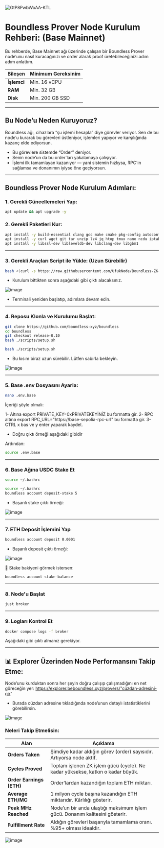 ![GtP8PwbWoAA-KTL](https://github.com/user-attachments/assets/89f63f2d-b776-4e8d-a1f5-c53a2ebe25de)

#  Boundless Prover Node Kurulum Rehberi: (Base Mainnet)

Bu rehberde, Base Mainnet ağı üzerinde çalışan bir Boundless Prover node’unu nasıl kuracağınızı ve order alarak proof üretebileceğinizi adım adım anlattım.

|  Bileşen         | Minimum Gereksinim            |
| ------------------- | ----------------------------- |
| **İşlemci**         | Min. 16 vCPU                      |
| **RAM**             | Min. 32 GB                        |
| **Disk**      | Min. 200 GB SSD             |

---

## Bu Node’u Neden Kuruyoruz?
Boundless ağı, cihazlara “şu işlemi hesapla” diye görevler veriyor.
Sen de bu node’u kurarak bu görevleri üstleniyor, işlemleri yapıyor ve karşılığında kazanç elde ediyorsun.

- Bu görevlere sistemde “Order” deniyor.
- Senin node’un da bu order’ları yakalamaya çalışıyor.
- İşlemi ilk tamamlayan kazanıyor — yani sistemin hızlıysa, RPC'in sağlamsa ve donanımın iyiyse öne geçiyorsun.

---

## Boundless Prover Node Kurulum Adımları:

### 1. Gerekli Güncellemeleri Yap:

```bash
apt update && apt upgrade -y
```

### 2. Gerekli Paketleri Kur:

```bash
apt install -y build-essential clang gcc make cmake pkg-config autoconf automake ninja-build
apt install -y curl wget git tar unzip lz4 jq htop tmux nano ncdu iptables nvme-cli bsdmainutils
apt install -y libssl-dev libleveldb-dev libclang-dev libgbm1
```

---

### 3. Gerekli Araçları Script ile Yükle: (Uzun Sürebilir)

```bash
bash <(curl -s https://raw.githubusercontent.com/UfukNode/Boundless-ZK-Mining/refs/heads/main/gerekli_bagimliliklar.sh)
```
- Kurulum bittikten sonra aşağıdaki gibi çıktı alacaksınız.

![image](https://github.com/user-attachments/assets/688d06e5-4a8b-4a01-87f5-08a3949ef098)

- Terminali yeniden başlatıp, adımlara devam edin.

---

### 4. Reposu Klonla ve Kurulumu Başlat:

```bash
git clone https://github.com/boundless-xyz/boundless
cd boundless
git checkout release-0.10
bash ./scripts/setup.sh
```
```bash
bash ./scripts/setup.sh
```
- Bu kısım biraz uzun sürebilir. Lütfen sabırla bekleyin.

![image](https://github.com/user-attachments/assets/e55f5a37-e7b5-480d-b9d7-961d888f5bcd)

---

### 5. Base .env Dosyasını Ayarla:

```bash
nano .env.base
```

İçeriği şöyle olmalı:

1- Altına export PRIVATE_KEY=0xPRIVATEKEYİNİZ bu formatta gir.
2- RPC altına export RPC_URL="https://base-sepolia-rpc-url" bu formatta gir.
3- CTRL x bas ve y enter yaparak kaydet.

- Doğru çıktı örneği aşağıdaki gibidir



Ardından:

```bash
source .env.base
```

---

### 6. Base Ağına USDC Stake Et

```bash
source ~/.bashrc
```
```bash
source ~/.bashrc
boundless account deposit-stake 5
```
- Başarılı stake çıktı örneği:

![image](https://github.com/user-attachments/assets/0863d49a-08f7-4bcf-befa-a1609e390817)

---

### 7. ETH Deposit İşlemini Yap

```bash
boundless account deposit 0.0001
```
- Başarılı deposit çıktı örneği:

![image](https://github.com/user-attachments/assets/1f197201-6c24-42dc-bcb1-193097372fdd)

📌 Stake bakiyeni görmek istersen:

```bash
boundless account stake-balance
```

---

### 8. Node'u Başlat

```bash
just broker
```

---

### 9. Logları Kontrol Et

```bash
docker compose logs -f broker
```
Aşağıdaki gibi çıktı almanız gerekiyor.

---

## 📊 Explorer Üzerinden Node Performansını Takip Etme:

Node’unu kurduktan sonra her şeyin doğru çalışıp çalışmadığını en net göreceğin yer: https://explorer.beboundless.xyz/provers/"cüzdan-adresini-gir"
- Burada cüzdan adresine tıkladığında node’unun detaylı istatistiklerini görebilirsin.

![image](https://github.com/user-attachments/assets/b0cf0733-ca7a-4fdd-929c-582e4d957e2b)

### Neleri Takip Etmelisin:

| Alan                     | Açıklama                                                                       |
| ------------------------ | ------------------------------------------------------------------------------ |
| **Orders Taken**         | Şimdiye kadar aldığın görev (order) sayısıdır. Artıyorsa node aktif.           |
| **Cycles Proved**        | Toplam işlenen ZK işlem gücü (cycle). Ne kadar yüksekse, katkın o kadar büyük. |
| **Order Earnings (ETH)** | Order'lardan kazandığın toplam ETH miktarı.                                    |
| **Average ETH/MC**       | 1 milyon cycle başına kazandığın ETH miktarıdır. Kârlılığı gösterir.           |
| **Peak MHz Reached**     | Node’un bir anda ulaştığı maksimum işlem gücü. Donanım kalitesini gösterir.    |
| **Fulfillment Rate**     | Aldığın görevleri başarıyla tamamlama oranı. %95+ olması idealdir.             |

![image](https://github.com/user-attachments/assets/2a9d6147-f9de-4b6e-a05a-c2e1f57b3363)

